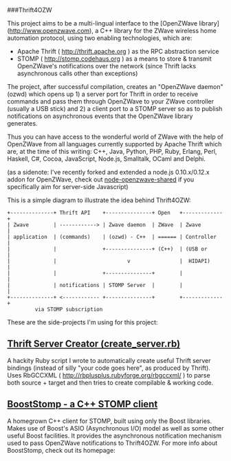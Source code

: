 ###Thrift4OZW

This project aims to be a multi-lingual interface to the [OpenZWave library]
(http://www.openzwave.com), a C++ library for the ZWave wireless
home automation protocol, using two enabling technologies, which are:

- Apache Thrift ( http://thrift.apache.org )
as the RPC abstraction service
- STOMP ( http://stomp.codehaus.org )
as a means to store & transmit OpenZWave's notifications over the network (since Thrift lacks asynchronous calls other than exceptions)

The project, after successful compilation, creates an "OpenZWave daemon" (ozwd)
which opens up 1) a server port for Thrift in order to receive commands and pass
them through OpenZWave to your ZWave controller (usually a USB stick) and 2) a
client port to a STOMP server so as to publish notifications on asynchronous
events that the OpenZWave library generates.

Thus you can have access to the wonderful world of ZWave with the help of
OpenZWave from all languages currently supported by Apache Thrift which are,
at the time of this writing: C++, Java, Python, PHP, Ruby, Erlang, Perl,
Haskell, C#, Cocoa, JavaScript, Node.js, Smalltalk, OCaml and Delphi.

(as a sidenote: I've recently forked and extended a node.js 0.10.x/0.12.x addon for OpenZWave, check out [node-openzwave-shared](https://github.com/OpenZWave/node-openzwave-shared) if you specifically aim for server-side Javascript)

This is a simple diagram to illustrate the idea behind Thrift4OZW:
```
+--------------+ Thrift API    +---------------+ Open   +-------------+
| Zwave        | ------------> | Zwave daemon  | ZWave  | Zwave       |
| application  | (commands)    | (ozwd) - C++  | ====== | Controller  |
|              |               +---------------+ (C++)  | (USB or     |
|              |                       v                |  HIDAPI)    |
|              |               +---------------+        |             |
|              | notifications | STOMP Server  |        |             |
+--------------+ <------------ +---------------+        +-------------+
		 via STOMP subscription
```

These are the side-projects I'm using for this project:

[Thrift Server Creator (create_server.rb)](../blob/master/create_server.rb)
----------------------------------------
A hackity Ruby script I wrote to automatically create useful Thrift server
bindings (instead of silly "your code goes here", as produced by Thrift).
Uses RbGCCXML ( http://rbplusplus.rubyforge.org/rbgccxml/ ) to parse both
source + target and then tries to create compilable & working code.

[BoostStomp - a C++ STOMP client](https://github.com/ekarak/BoostStomp)
------------------------------------
A homegrown C++ client for STOMP, built using only the Boost libraries.
Makes use of Boost's ASIO (Asynchronous I/O) model as well as some other
useful Boost facilities. It provides the asynchronous notification mechanism
used to pass OpenZWave notifications to Thrift4OZW. For more info about
BoostStomp, check out its homepage:


